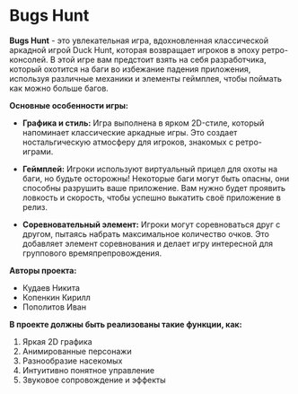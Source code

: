 # Bugs Hunt

**Bugs Hunt** - это увлекательная игра, вдохновленная классической аркадной игрой Duck Hunt,
которая возвращает игроков в эпоху ретро-консолей. В этой игре вам предстоит взять на себя разработчика, который охотится на баги во избежание падения приложения,
используя различные механики и элементы геймплея, чтобы поймать как можно больше багов.


**Основные особенности игры:**
+ **Графика и стиль:** Игра выполнена в ярком 2D-стиле, который напоминает классические аркадные игры.
Это создает ностальгическую атмосферу для игроков, знакомых с ретро-играми.


+ **Геймплей:** Игроки используют виртуальный прицел для охоты на баги, но будьте осторожны!
Некоторые баги могут быть опасны, они способны разрушить ваше приложение.
Вам нужно будет проявить ловкость и скорость, чтобы успешно выкатить своё приложение в релиз.


+ **Соревновательный элемент:** Игроки могут соревноваться друг с другом,
пытаясь набрать максимальное количество очков.
Это добавляет элемент соревнования и делает игру интересной для группового времяпрепровождения.


**Авторы проекта:**
+ Кудаев Никита
+ Копенкин Кирилл
+ Пополитов Иван


**В проекте должны быть реализованы такие функции, как:**
1. Яркая 2D графика
2. Анимированные персонажи
3. Разнообразие насекомых
4. Интуитивно понятное управление
5. Звуковое сопровождение и эффекты